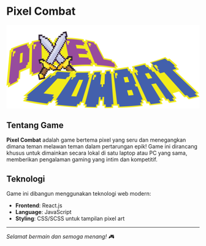 # Pixel Combat

![Pixel Combat Logo](assets/img/logo.png)

## Tentang Game

**Pixel Combat** adalah game bertema pixel yang seru dan menegangkan dimana teman melawan teman dalam pertarungan epik! Game ini dirancang khusus untuk dimainkan secara lokal di satu laptop atau PC yang sama, memberikan pengalaman gaming yang intim dan kompetitif.

## Teknologi

Game ini dibangun menggunakan teknologi web modern:

- **Frontend**: React.js
- **Language**: JavaScript
- **Styling**: CSS/SCSS untuk tampilan pixel art




---

*Selamat bermain dan semoga menang! 🎮*